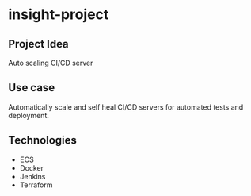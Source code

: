 # insight-project
## Project Idea
Auto scaling CI/CD server
## Use case
Automatically scale and self heal CI/CD servers for automated tests and deployment.
## Technologies
* ECS
* Docker
* Jenkins
* Terraform
